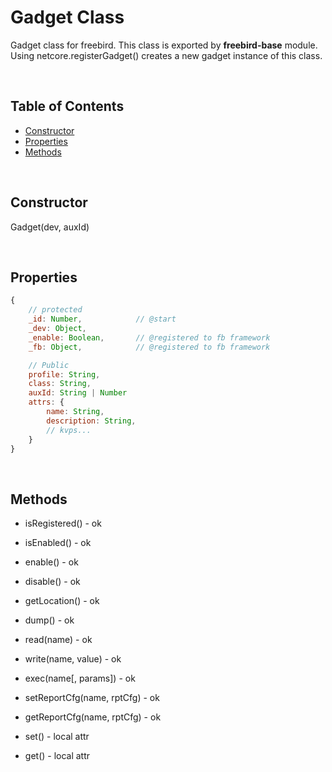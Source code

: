 Gadget Class
===============

Gadget class for freebird. This class is exported by **freebird-base** module. Using netcore.registerGadget() creates a new gadget instance of this class.  

<br />

## Table of Contents  

* [Constructor](#Constructor)  
* [Properties](#Properties)  
* [Methods](#Methods)  

<br />

<a name="Constructor"></a>
## Constructor  

Gadget(dev, auxId)

<br />

<a name="Properties"></a>
## Properties  

  
```js
{
    // protected
    _id: Number,            // @start
    _dev: Object,
    _enable: Boolean,       // @registered to fb framework
    _fb: Object,            // @registered to fb framework

    // Public
    profile: String,
    class: String,
    auxId: String | Number
    attrs: {
        name: String,
        description: String,
        // kvps...
    }
}
```

<br />

<a name="Methods"></a>
## Methods  

* isRegistered() - ok
* isEnabled() - ok
* enable() - ok
* disable() - ok
* getLocation() - ok
* dump() - ok

* read(name) - ok
* write(name, value) - ok
* exec(name[, params]) - ok
* setReportCfg(name, rptCfg) - ok
* getReportCfg(name, rptCfg) - ok
* set() - local attr
* get() - local attr

